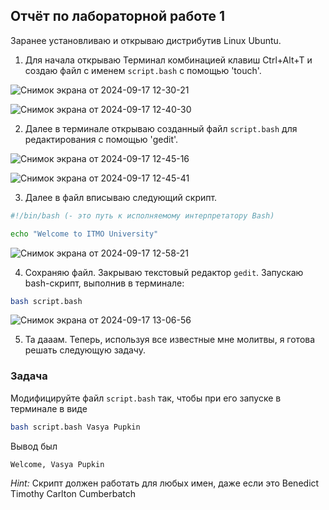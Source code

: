 ## Отчёт по лабораторной работе 1

Заранее установливаю и открываю дистрибутив Linux Ubuntu.

1. Для начала открываю Терминал комбинацией клавиш Ctrl+Alt+T и создаю файл с именем `script.bash` с помощью 'touch'.

![Снимок экрана от 2024-09-17 12-30-21](https://github.com/user-attachments/assets/e01e9f74-79bd-4a39-9aba-7093f60b5c01)


![Снимок экрана от 2024-09-17 12-40-30](https://github.com/user-attachments/assets/3157b4dd-8390-4512-a1cb-e72ff36cf841)

2. Далее в терминале открываю созданный файл `script.bash` для редактирования с помощью 'gedit'.

![Снимок экрана от 2024-09-17 12-45-16](https://github.com/user-attachments/assets/4d7586b7-59df-4661-b6ac-3bb0098e180c)

![Снимок экрана от 2024-09-17 12-45-41](https://github.com/user-attachments/assets/b7eab254-8450-41e6-b932-df776f0fa34b)

3. Далее в файл вписываю следующий скрипт.

```bash
#!/bin/bash (- это путь к исполняемому интерпретатору Bash)

echo "Welcome to ITMO University"
```
![Снимок экрана от 2024-09-17 12-58-21](https://github.com/user-attachments/assets/f7381772-05f2-4dcb-8020-8d347282cea7)


4. Сохраняю файл. Закрываю текстовый редактор `gedit`. Запускаю bash-скрипт, выполнив в терминале:

```bash
bash script.bash
```

![Снимок экрана от 2024-09-17 13-06-56](https://github.com/user-attachments/assets/6ff94092-ed09-4249-a99b-d0b13630fc6a)


5. Та дааам. Теперь, используя все известные мне молитвы, я готова решать следующую задачу. 


### Задача

Модифицируйте файл `script.bash` так, чтобы при его запуске в терминале в виде

```bash
bash script.bash Vasya Pupkin
```

Вывод был

`Welcome, Vasya Pupkin`

*Hint:* Скрипт должен работать для любых имен, даже если это Benedict Timothy Carlton Cumberbatch
